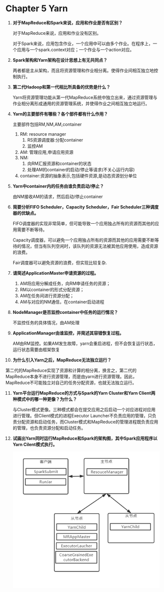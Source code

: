 # Chapter 5 Yarn

1. **对于MapReduce和Spark来说，应用和作业是否有区别？**

   对于MapReduce来说，应用和作业没有区别。

   对于Spark来说，应用包含作业，一个应用中可以由多个作业。在程序上，一个应用与一个spark.context对应；一个作业与一个action对应。

2. **Spark架构和Yarn架构在设计思想上有无共同点？**

   两者都是主从架构，而且将资源管理和作业相分离。使得作业间相互独立地控制执行。

3. **第二代Hadoop和第一代相比所具备的优势是什么？**

   Yarn将资源管理功能从第一代MapReduce系统中独立出来，通过资源管理与作业相分离形成通用的资源管理系统，并使得作业之间相互独立地运行。

4. **Yarn的主要部件有哪些？各个部件都有什么作用？**

   主要部件包括RM,NM,AM,container

   1. RM: resource manager
      1. RS资源调度器:分配container
      2. 监控AM
   2. AM: 管理应用,申请应用资源
   3. NM:
      1. 向RM汇报资源和container的状态
      2. 处理AM的container的启动/停止等请求(不关心运行内容)
   4. container:资源的抽象表示,包括硬件资源,是动态资源划分单位

5. **Yarn中container内的任务由谁负责启动/停止？**

   由NM接收AM的请求，然后启动/停止container

6. **简要分析FIFO Scheduler，Capacity Scheduler，Fair Scheduler三种调度器的优缺点。**

   FIFO调度器的实现非常简单，但可能导致一个应用独占所有的资源而其他的应用需要不断等待。

   Capacity调度器，可以避免一个应用独占所有的资源而其他的应用需要不断等待的情况，但当有队列空闲时，该队列的资源无法被其他应用使用，造成资源的浪费。

   Fair调度器可以避免资源的浪费，但实现比较复杂.

7. **请简述ApplicationMaster申请资源的过程。**

   1. AM将应用分解成任务，向RM申请任务的资源；
   2. RM以container的形式分配资源；
   3. AM在任务间进行资源分配；
   4. AM与对应的NM通信，在container启动进程

8. **NodeManager是否监控container中任务的运行情况？**

   不监控任务的具体情况，由AM处理

9. **ApplicationManager由谁监控，并简述其容错恢复过程。**

   AM由RM监控。如果AM发生故障，yarn会重启进程，但不会恢复运行状态，运行状态需要由框架恢复

10. **为什么引入Yarn之后，MapReduce无法独立运行？**

   第二代的MapReduce实现了资源和计算的相分离，换言之，第二代的MapReduce本身不进行资源管理，而是由yarn进行资源管理。因此，MapReduce不可能独立对自己的任务分配资源，也就无法独立运行。

11. **Yarn平台运行MapReduce的方式与Spark的Yarn Cluster和Yarn Client两种模式中的哪一种更像？为什么？**

    与Cluster模式更像。三种模式都会在提交应用之后启动一个对应进程对应用进行管理。但Client模式的进程Executor Launcher不负责应用的管理，只负责分配资源和启动任务，而Cluster模式和MapReduce的管理进程既负责应用的管理，也负责资源分配和启动任务。

12. **试画出Yarn同时运行MapReduce和Spark的架构图，其中Spark应用程序以Yarn Cilent模式执行。**

    ![image-20210617162805269](.\static\yarn_struct.png)

